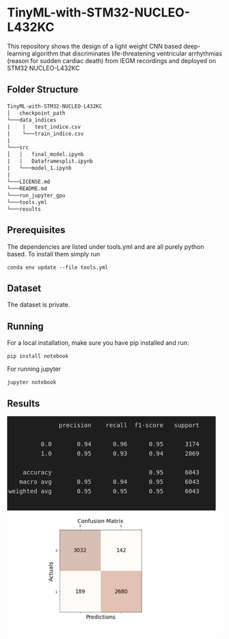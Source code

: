 # TinyML-with-STM32-NUCLEO-L432KC
This repository shows the design of a light weight CNN based deep-learning algorithm that discriminates life-threatening ventricular arrhythmias (reason for sudden cardiac death) from IEGM recordings and deployed on STM32 NUCLEO-L432KC

## Folder Structure

```
TinyML-with-STM32-NUCLEO-L432KC
│   checkpoint_path
└───data_indices
|    |   test_indice.csv
|    └───train_indice.csv 
|
└───src
│   │   final_model.ipynb
|   |   Dataframesplit.ipynb
|   └───model_1.ipynb
|
└───LICENSE.md 
└───README.md
└───run_jupyter_gpu
└───tools.yml
└───results

```

## Prerequisites
The dependencies are listed under tools.yml and are all purely python based. To install them simply run
```
conda env update --file tools.yml
```

## Dataset
The dataset is private.

## Running
For a local installation, make sure you have pip installed and run: 
```
pip install notebook
```
For running jupyter
```
jupyter notebook
```

## Results
<p align = "justify">

</p>
  

![](/results/1.png)
![](/results/2.png)
